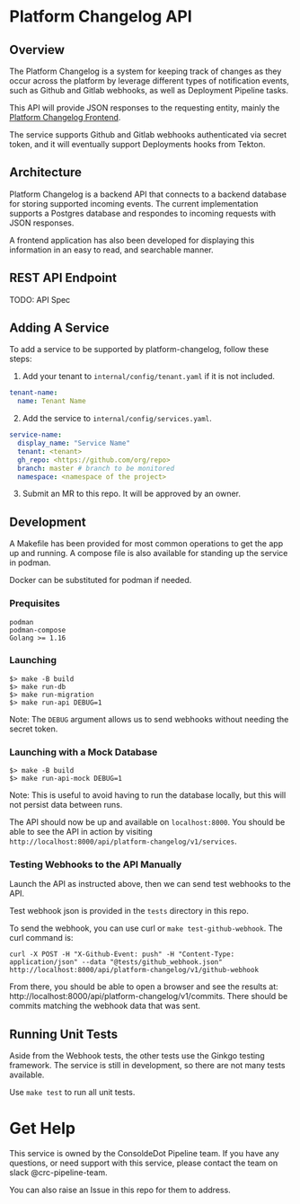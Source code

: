 # Platform Changelog API

## Overview

The Platform Changelog is a system for keeping track of changes as they occur
across the platform by leverage different types of notification events, such as
Github and Gitlab webhooks, as well as Deployment Pipeline tasks.

This API will provide JSON responses to the requesting entity, mainly the [Platform
Changelog Frontend](https://www.github.com/redhatinsights/platform-changelog).

The service supports Github and Gitlab webhooks authenticated via secret
token, and it will eventually support Deployments hooks from Tekton.

## Architecture

Platform Changelog is a backend API that connects to a backend database for storing
supported incoming events. The current implementation supports a Postgres database
and respondes to incoming requests with JSON responses.

A frontend application has also been developed for displaying this information in
an easy to read, and searchable manner.

## REST API Endpoint

TODO: API Spec

## Adding A Service

To add a service to be supported by platform-changelog, follow these steps:

1. Add your tenant to `internal/config/tenant.yaml` if it is not included.
  ```yaml
  tenant-name:
    name: Tenant Name
```

2. Add the service to `internal/config/services.yaml`.
  
  ```yaml
  service-name:
    display_name: "Service Name"
    tenant: <tenant>
    gh_repo: <https://github.com/org/repo>
    branch: master # branch to be monitored
    namespace: <namespace of the project>
```

3. Submit an MR to this repo. It will be approved by an owner.

## Development

A Makefile has been provided for most common operations to get the app up and running.
A compose file is also available for standing up the service in podman.

Docker can be substituted for podman if needed.

### Prequisites

    podman
    podman-compose
    Golang >= 1.16

### Launching

    $> make -B build
    $> make run-db
    $> make run-migration
    $> make run-api DEBUG=1

Note: The `DEBUG` argument allows us to send webhooks without needing the secret token.

### Launching with a Mock Database

    $> make -B build
    $> make run-api-mock DEBUG=1

Note: This is useful to avoid having to run the database locally, but this will not persist data between runs.

The API should now be up and available on `localhost:8000`. You should be able to
see the API in action by visiting `http://localhost:8000/api/platform-changelog/v1/services`.

### Testing Webhooks to the API Manually

Launch the API as instructed above, then we can send test webhooks to the API.

Test webhook json is provided in the `tests` directory in this repo.

To send the webhook, you can use curl or `make test-github-webhook`. The curl command is:

`curl -X POST -H "X-Github-Event: push" -H "Content-Type: application/json" --data "@tests/github_webhook.json" http://localhost:8000/api/platform-changelog/v1/github-webhook`

From there, you should be able to open a browser and see the results at: http://localhost:8000/api/platform-changelog/v1/commits. There should be commits matching the webhook data that was sent.

## Running Unit Tests

Aside from the Webhook tests, the other tests use the Ginkgo testing framework. The service is still in development, so there are not many tests available.

Use `make test` to run all unit tests.

# Get Help

This service is owned by the ConsoldeDot Pipeline team. If you have any questions, or
need support with this service, please contact the team on slack @crc-pipeline-team.

You can also raise an Issue in this repo for them to address.
